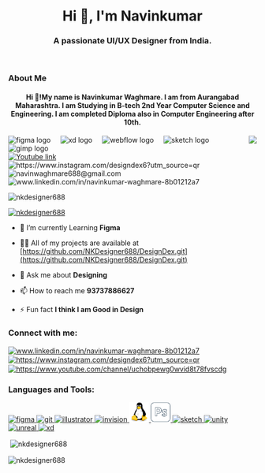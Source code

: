 <h1 align="center">Hi 👋, I'm Navinkumar</h1>
<h3 align="center">A passionate UI/UX Designer from India.</h3>
<br>
<h3>About Me</h3>
<h4 align="Center">Hi 👋!My name is Navinkumar Waghmare. I am from Aurangabad Maharashtra. I am Studying in B-tech 2nd Year Computer Science and Engineering. I am completed Diploma also in Computer Engineering after 10th.</h4>



<img align="right" height="150" src="https://cdn.dribbble.com/users/2653319/screenshots/6813714/figma_logo_animation.gif"  />



<div align="left">
  <img src="https://cdn.jsdelivr.net/gh/devicons/devicon/icons/figma/figma-original.svg" height="30" alt="figma logo"  />
  <img width="12" />
  <img src="https://cdn.jsdelivr.net/gh/devicons/devicon/icons/xd/xd-plain.svg" height="30" alt="xd logo"  />
  <img width="12" />
  <img src="https://cdn.jsdelivr.net/gh/devicons/devicon/icons/webflow/webflow-original.svg" height="30" alt="webflow logo"  />
  <img width="12" />
  <img src="https://cdn.jsdelivr.net/gh/devicons/devicon/icons/sketch/sketch-original.svg" height="30" alt="sketch logo"  />
  <img width="12" />
  <img src="https://cdn.jsdelivr.net/gh/devicons/devicon/icons/gimp/gimp-original.svg" height="30" alt="gimp logo"  />
</div>



<div align="left">
<a href="https://www.youtube.com/channel/UCHObPEwg0wvID8t78Fvscdg">
  <img src="https://img.shields.io/static/v1?message=Youtube&logo=youtube&label=&color=FF0000&logoColor=white&labelColor=&style=for-the-badge" height="35" alt="Youtube link"  /></a>
  <img src="https://img.shields.io/static/v1?message=Instagram&logo=instagram&label=&color=E4405F&logoColor=white&labelColor=&style=for-the-badge" height="35" alt="https://www.instagram.com/designdex6?utm_source=qr"  />
  <img src="https://img.shields.io/static/v1?message=Gmail&logo=gmail&label=&color=D14836&logoColor=white&labelColor=&style=for-the-badge" height="35" alt="navinwaghmare688@gmail.com"  />
  <img src="https://img.shields.io/static/v1?message=LinkedIn&logo=linkedin&label=&color=0077B5&logoColor=white&labelColor=&style=for-the-badge" height="35" alt="www.linkedin.com/in/navinkumar-waghmare-8b01212a7"  />
</div>



<p align="left"> <img src="https://komarev.com/ghpvc/?username=nkdesigner688&label=Profile%20views&color=0e75b6&style=flat" alt="nkdesigner688" /> </p>

<p align="left"> <a href="https://github.com/ryo-ma/github-profile-trophy"><img src="https://github-profile-trophy.vercel.app/?username=nkdesigner688" alt="nkdesigner688" /></a> </p>

- 🌱 I’m currently Learning **Figma**

- 👨‍💻 All of my projects are available at [https://github.com/NKDesigner688/DesignDex.git](https://github.com/NKDesigner688/DesignDex.git)

- 💬 Ask me about **Designing**

- 📫 How to reach me **93737886627**

- ⚡ Fun fact **I think I am Good in Design**

<h3 align="left">Connect with me:</h3>
<p align="left">
<a href="https://linkedin.com/in/www.linkedin.com/in/navinkumar-waghmare-8b01212a7" target="blank"><img align="center" src="https://raw.githubusercontent.com/rahuldkjain/github-profile-readme-generator/master/src/images/icons/Social/linked-in-alt.svg" alt="www.linkedin.com/in/navinkumar-waghmare-8b01212a7" height="30" width="40" /></a>
<a href="https://instagram.com/https://www.instagram.com/designdex6?utm_source=qr" target="blank"><img align="center" src="https://raw.githubusercontent.com/rahuldkjain/github-profile-readme-generator/master/src/images/icons/Social/instagram.svg" alt="https://www.instagram.com/designdex6?utm_source=qr" height="30" width="40" /></a>
<a href="https://www.youtube.com/c/https://www.youtube.com/channel/uchobpewg0wvid8t78fvscdg" target="blank"><img align="center" src="https://raw.githubusercontent.com/rahuldkjain/github-profile-readme-generator/master/src/images/icons/Social/youtube.svg" alt="https://www.youtube.com/channel/uchobpewg0wvid8t78fvscdg" height="30" width="40" /></a>
</p>

<h3 align="left">Languages and Tools:</h3>
<p align="left"> <a href="https://www.figma.com/" target="_blank" rel="noreferrer"> <img src="https://www.vectorlogo.zone/logos/figma/figma-icon.svg" alt="figma" width="40" height="40"/> </a> <a href="https://git-scm.com/" target="_blank" rel="noreferrer"> <img src="https://www.vectorlogo.zone/logos/git-scm/git-scm-icon.svg" alt="git" width="40" height="40"/> </a> <a href="https://www.adobe.com/in/products/illustrator.html" target="_blank" rel="noreferrer"> <img src="https://www.vectorlogo.zone/logos/adobe_illustrator/adobe_illustrator-icon.svg" alt="illustrator" width="40" height="40"/> </a> <a href="https://www.invisionapp.com/" target="_blank" rel="noreferrer"> <img src="https://www.vectorlogo.zone/logos/invisionapp/invisionapp-icon.svg" alt="invision" width="40" height="40"/> </a> <a href="https://www.linux.org/" target="_blank" rel="noreferrer"> <img src="https://raw.githubusercontent.com/devicons/devicon/master/icons/linux/linux-original.svg" alt="linux" width="40" height="40"/> </a> <a href="https://www.photoshop.com/en" target="_blank" rel="noreferrer"> <img src="https://raw.githubusercontent.com/devicons/devicon/master/icons/photoshop/photoshop-line.svg" alt="photoshop" width="40" height="40"/> </a> <a href="https://www.sketch.com/" target="_blank" rel="noreferrer"> <img src="https://www.vectorlogo.zone/logos/sketchapp/sketchapp-icon.svg" alt="sketch" width="40" height="40"/> </a> <a href="https://unity.com/" target="_blank" rel="noreferrer"> <img src="https://www.vectorlogo.zone/logos/unity3d/unity3d-icon.svg" alt="unity" width="40" height="40"/> </a> <a href="https://unrealengine.com/" target="_blank" rel="noreferrer"> <img src="https://raw.githubusercontent.com/kenangundogan/fontisto/036b7eca71aab1bef8e6a0518f7329f13ed62f6b/icons/svg/brand/unreal-engine.svg" alt="unreal" width="40" height="40"/> </a> <a href="https://www.adobe.com/products/xd.html" target="_blank" rel="noreferrer"> <img src="https://cdn.worldvectorlogo.com/logos/adobe-xd.svg" alt="xd" width="40" height="40"/> </a> </p>

<p>&nbsp;<img align="center" src="https://github-readme-stats.vercel.app/api?username=nkdesigner688&show_icons=true&locale=en" alt="nkdesigner688" /></p>

<p><img align="center" src="https://github-readme-streak-stats.herokuapp.com/?user=nkdesigner688&" alt="nkdesigner688" /></p>
